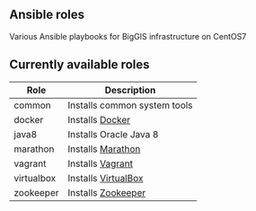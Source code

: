## Ansible roles
Various Ansible playbooks for BigGIS infrastructure on CentOS7

## Currently available roles
| Role       | Description                                                                      |
|------------|----------------------------------------------------------------------------------|
| common     | Installs common system tools
| docker     | Installs [Docker](https://www.docker.com/)                                       |
| java8      | Installs Oracle Java 8                                                           |
| marathon   | Installs [Marathon](https://mesosphere.github.io/marathon/)                      |
| vagrant    | Installs [Vagrant](https://www.vagrantup.com/)                                   |
| virtualbox | Installs [VirtualBox](https://www.virtualbox.org/)                               |
| zookeeper  | Installs [Zookeeper](https://zookeeper.apache.org/)                              |

